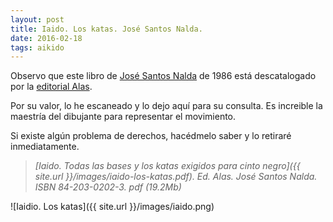 ```yaml
---
layout: post
title: Iaido. Los katas. José Santos Nalda.
date: 2016-02-18
tags: aikido
---
```


Observo que este libro de [José Santos Nalda](https://es.wikipedia.org/wiki/Santos_Nalda) de 1986 está descatalogado por
la [editorial Alas](http://www.editorial-alas.com/).

Por su valor, lo he escaneado y lo dejo aquí para su consulta. Es increible la maestría del dibujante para representar el movimiento.

Si existe algún problema de derechos, hacédmelo saber y lo retiraré inmediatamente.

> <cite>[Iaido. Todas las bases y los katas exigidos para cinto negro]({{ site.url }}/images/iaido-los-katas.pdf). Ed. Alas. José Santos Nalda. ISBN 84-203-0202-3. pdf (19.2Mb)</cite>

![Iaidio. Los katas]({{ site.url }}/images/iaido.png)